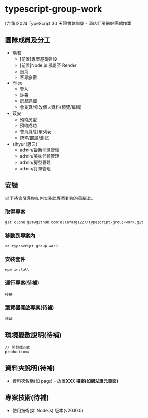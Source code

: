 # typescript-group-work

[六角]2024 TypeScript 30 天證書培訓營 - 酒店訂房網站團體作業

## 團隊成員及分工

- 瑀君
  - [前置]專案基礎建設
  - [前置]Node.js 部屬至 Render
  - 首頁
  - 客房旅宿
- Yilee
  - 登入
  - 註冊
  - 房型詳細
  - 會員頁/修改個人資料(預覽/編輯)
- 苡安
  - 預約房型
  - 預約成功
  - 會員頁/訂單列表
  - 統整/部屬/測試
- sihyun(思云)
  - admin/最新消息管理
  - admin/美味佳餚管理
  - admin/房型管理
  - admin/訂單管理

## 安裝

以下將會引導你如何安裝此專案到你的電腦上。

### 取得專案

```
git clone git@github.com:ellaYang1227/typescript-group-work.git
```

### 移動到專案內

```
cd typescript-group-work
```

### 安裝套件

```
npm install
```

### 運行專案(待補)

```
待補
```

### 瀏覽器開啟專案(待補)

```
待補
```

## 環境變數說明(待補)

```
// 開發或正式
production=
```

## 資料夾說明(待補)

- 資料夾名稱(如 page) - 放置**XXX 檔案(如網站單元頁面)**

## 專案技術(待補)

- 使用技術(如 Node.js) 版本(v20.10.0)
